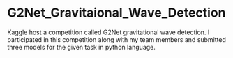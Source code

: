 # G2Net_Gravitaional_Wave_Detection
Kaggle host a competition called G2Net gravitational wave detection. I participated in this competition along with my team members and submitted three models for the given task in python language.
